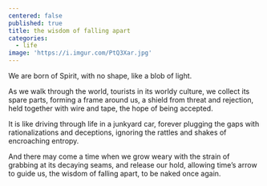```yaml
---
centered: false
published: true
title: the wisdom of falling apart
categories:
  - life
image: 'https://i.imgur.com/PtQ3Xar.jpg'
---
```

We are born of Spirit,
with no shape,
like a blob of light.

As we walk through the world,
tourists in its worldy culture,
we collect its spare parts,
forming a frame around us,
a shield from threat and rejection,
held together with wire and tape,
the hope of being accepted.

It is like driving through life
in a junkyard car,
forever plugging the gaps
with rationalizations and deceptions,
ignoring the rattles and shakes
of encroaching entropy.

And there may come a time
when we grow weary
with the strain of grabbing
at its decaying seams,
and release our hold,
allowing time’s arrow to guide us, 
the wisdom of falling apart,
to be naked once again.
